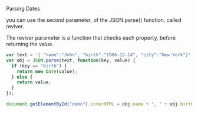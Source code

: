 Parsing Dates

you can use the second parameter, of the JSON.parse() function, called reviver.

The reviver parameter is a function that checks each property, before returning the value.

```js
var text = '{ "name":"John", "birth":"1986-12-14", "city":"New York"}';
var obj = JSON.parse(text, function(key, value) {
  if (key == "birth") {
    return new Date(value);
  } else {
    return value;
  }
});

document.getElementById("demo").innerHTML = obj.name + ", " + obj.birth;
```

